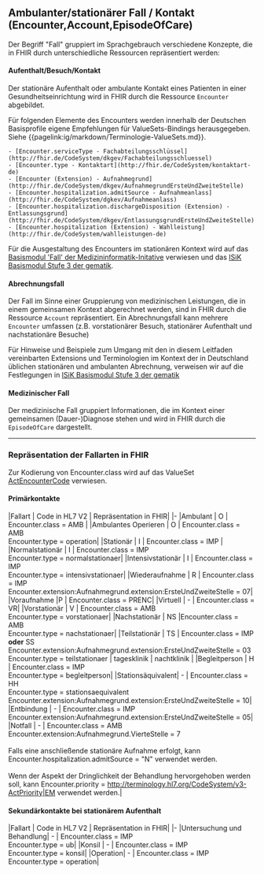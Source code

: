 ## Ambulanter/stationärer Fall / Kontakt (Encounter,Account,EpisodeOfCare)

Der Begriff "Fall" gruppiert im Sprachgebrauch verschiedene Konzepte, die in FHIR durch unterschiedliche Ressourcen repräsentiert werden:

#### **Aufenthalt/Besuch/Kontakt** 

Der stationäre Aufenthalt oder ambulante Kontakt eines Patienten in einer Gesundheitseinrichtung wird in FHIR durch die Ressource `Encounter` abgebildet.

Für folgenden Elemente des Encounters werden innerhalb der Deutschen Basisprofile eigene Empfehlungen für ValueSets-Bindings herausgegeben. Siehe {{pagelink:ig/markdown/Terminologie-ValueSets.md}}.

    - [Encounter.serviceType - Fachabteilungsschlüssel](http://fhir.de/CodeSystem/dkgev/Fachabteilungsschluessel)
    - [Encounter.type - Kontaktart](http://fhir.de/CodeSystem/kontaktart-de)
    - [Encounter (Extension) - Aufnahmegrund](http://fhir.de/CodeSystem/dkgev/AufnahmegrundErsteUndZweiteStelle)
    - [Encounter.hospitalization.admitSource - Aufnahmeanlass](http://fhir.de/CodeSystem/dgkev/Aufnahmeanlass)
    - [Encounter.hospitalization.dischargeDisposition (Extension) - Entlassungsgrund](http://fhir.de/CodeSystem/dkgev/EntlassungsgrundErsteUndZweiteStelle)
    - [Encounter.hospitalization (Extension) - Wahlleistung](http://fhir.de/CodeSystem/wahlleistungen-de)

Für die Ausgestaltung des Encounters im stationären Kontext wird auf das [Basismodul 'Fall' der Medizininformatik-Initative](https://simplifier.net/guide/mii-ig-modul-fall-2024-de/MII-IG-Modul-Fall/TechnischeImplementierung/FHIRProfile/EncounterKontaktGesundheitseinrichtung.page.md?version=current) verwiesen und das [ISiK Basismodul Stufe 3 der gematik](https://simplifier.net/guide/Implementierungsleitfaden-ISiK-Basismodul-Stufe-3/ImplementationGuide-markdown-Datenobjekte-Datenobjekte-Kontakt?version=current).

#### **Abrechnungsfall** 

Der Fall im Sinne einer Gruppierung von medizinischen Leistungen, die in einem gemeinsamen Kontext abgerechnet werden, sind in FHIR durch die Ressource `Account` repräsentiert. Ein Abrechnungsfall kann mehrere `Encounter` umfassen (z.B. vorstationärer Besuch, stationärer Aufenthalt und nachstationäre Besuche)

Für Hinweise und Beispiele zum Umgang mit den in diesem Leitfaden vereinbarten Extensions und Terminologien im Kontext der in Deutschland üblichen stationären und ambulanten Abrechnung, verweisen wir auf die Festlegungen in [ISiK Basismodul Stufe 3 der gematik](https://simplifier.net/guide/Implementierungsleitfaden-ISiK-Basismodul-Stufe-3/ImplementationGuide-markdown-Datenobjekte-Datenobjekte-Abrechnungsfall?version=current)

#### **Medizinischer Fall** 

Der medizinische Fall gruppiert Informationen, die im Kontext einer gemeinsamen (Dauer-)Diagnose stehen und wird in FHIR durch die `EpisodeOfCare` dargestellt.

----

### Repräsentation der Fallarten in FHIR

Zur Kodierung von Encounter.class wird auf das ValueSet [ActEncounterCode](http://terminology.hl7.org/ValueSet/v3-ActEncounterCode) verwiesen.

#### Primärkontakte
|Fallart | Code in HL7 V2 | Repräsentation in FHIR|
|-
|Ambulant | O | Encounter.class = AMB |
|Ambulantes Operieren | O | Encounter.class = AMB</br>Encounter.type = operation|
|Stationär | I | Encounter.class = IMP |
|Normalstationär | I | Encounter.class = IMP</br>Encounter.type = normalstationaer|
|Intensivstationär | I | Encounter.class = IMP</br>Encounter.type = intensivstationaer|
|Wiederaufnahme | R | Encounter.class = IMP</br>Encounter.extension:Aufnahmegrund.extension:ErsteUndZweiteStelle = 07|
|Voraufnahme |P | Encounter.class = PRENC|
|Virtuell | - | Encounter.class = VR|
|Vorstationär | V | Encounter.class = AMB</br>Encounter.type = vorstationaer|
|Nachstationär | NS |Encounter.class = AMB</br>Encounter.type = nachstationaer|
|Teilstationär | TS | Encounter.class = IMP **oder** SS</br>Encounter.extension:Aufnahmegrund.extension:ErsteUndZweiteStelle = 03</br>Encounter.type = teilstationaer \| tagesklinik \| nachtklinik |
|Begleitperson | H | Encounter.class = IMP</br>Encounter.type = begleitperson|
|Stationsäquivalent| - | Encounter.class = HH</br>Encounter.type = stationsaequivalent</br>Encounter.extension:Aufnahmegrund.extension:ErsteUndZweiteStelle = 10|
|Entbindung | - | Encounter.class = IMP</br>Encounter.extension:Aufnahmegrund.extension:ErsteUndZweiteStelle = 05|
|Notfall | - | Encounter.class = AMB<br> Encounter.extension:Aufnahmegrund.VierteStelle = 7<br><br>Falls eine anschließende stationäre Aufnahme erfolgt, kann Encounter.hospitalization.admitSource = "N" verwendet werden.<br><br>Wenn der Aspekt der Dringlichkeit der Behandlung hervorgehoben werden soll, kann Encounter.priority = http://terminology.hl7.org/CodeSystem/v3-ActPriority|EM verwendet werden.|

#### Sekundärkontakte bei stationärem Aufenthalt
|Fallart | Code in HL7 V2 | Repräsentation in FHIR|
|-
|Untersuchung und Behandlung| - | Encounter.class = IMP</br>Encounter.type = ub|
|Konsil | - | Encounter.class = IMP</br>Encounter.type = konsil|
|Operation| - | Encounter.class = IMP</br>Encounter.type = operation|


